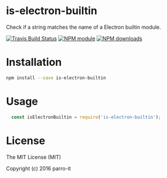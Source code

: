 # is-electron-builtin

Check if a string matches the name of a Electron builtin module.

[![Travis Build Status](https://img.shields.io/travis/parro-it/is-electron-builtin.svg)](http://travis-ci.org/parro-it/is-electron-builtin)
[![NPM module](https://img.shields.io/npm/v/is-electron-builtin.svg)](https://npmjs.org/package/is-electron-builtin)
[![NPM downloads](https://img.shields.io/npm/dt/is-electron-builtin.svg)](https://npmjs.org/package/is-electron-builtin)

# Installation

```bash
npm install --save is-electron-builtin
```

# Usage

```js
  const isElectronBuiltin = require('is-electron-builtin');
```

# License

The MIT License (MIT)

Copyright (c) 2016 parro-it
